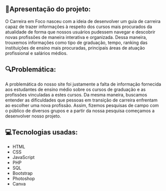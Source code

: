 ## 📓Apresentação do projeto:

O Carreira em Foco nasceu com a ideia de desenvolver um guia de carreira capaz de trazer informações à respeito dos cursos mais procurados da atualidade de forma que nossos usuários pudessem navegar e descobrir novas profissões de maneira interativa e organizada. Dessa maneira, trouxemos informações como tipo de graduação, tempo, ranking das instituições de ensino mais procuradas, principais áreas de atuação profissional e salários médios.

## 🔍Problemática:
A problemática do nosso site foi justamente a falta de informação fornecida aos estudantes de ensino médio sobre os cursos de graduação e as profissões vinculadas a estes cursos. Da mesma maneira, buscamos entender as dificuldades que pessoas em transição de carreira enfrentam ao escolher uma nova profissão. Assim, fizemos pesquisas de campo com o público de diversos grupos e a partir da nossa pesquisa começamos a desenvolver nosso projeto.

## 💻Tecnologias usadas:
- HTML
- CSS
- JavaScript
- PHP
- SQL
- Bootstrap
- Photoshop
- Canva
